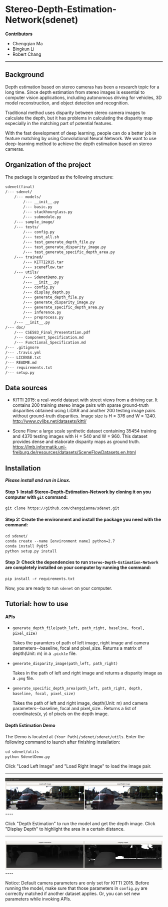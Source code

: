 # Stereo-Depth-Estimation-Network(sdenet)

**Contributors**
- Chengqian Ma
- Bingkun Li
- Robert Chang
----------------------------------


## Background

Depth estimation based on stereo cameras has been a research topic for a long time. Since depth estimation from stereo images is essential to computer vision applications, including autonomous driving for vehicles, 3D model reconstruction, and object detection and recognition.

Traditional method uses disparity between stereo camera images to calculate the depth, but it has problems in calculating the disparity map especially in the matching part of potential features.

With the fast development of deep learning, people can do a better job in feature matching by using Convolutional Neural Network. We want to use deep-learning method to achieve the depth estimation based on stereo cameras.


## Organization of the project

The package is organized as the following structure:

    sdenet(final)
    /--- sdenet/
        /--- models/
            /--- __init__.py
            /--- basic.py
            /--- stackhourglass.py
            /--- submodule.py
        /--- sample_image/
        /--- tests/
            /--- config.py
            /--- test_all.sh
            /--- test_generate_depth_file.py
            /--- test_generate_disparity_image.py
            /--- test_generate_specific_depth_area.py
        /--- trained/
            /--- KITTI2015.tar
            /--- sceneflow.tar
        /--- utils/
            /--- SdenetDemo.py            
            /--- __init__.py
            /--- config.py
            /--- display_depth.py
            /--- generate_depth_file.py
            /--- generate_disparity_image.py
            /--- generate_specific_depth_area.py
            /--- inference.py
            /--- preprocess.py
        /--- __init__.py
    /--- doc/
        /--- CSE583_Final_Presentation.pdf
        /--- Component_Specification.md
        /--- Functional_Specification.md
    /--- .gitignore
    /--- .travis.yml
    /--- LICENSE.txt
    /--- README.md
    /--- requirements.txt
    /--- setup.py


## Data sources

- KITTI 2015: a real-world dataset with street views from a driving car. It contains 200 training stereo image pairs with sparse ground-truth disparities obtained using LiDAR and another 200 testing image pairs without ground-truth disparities. Image size is H = 376 and W = 1240.
http://www.cvlibs.net/datasets/kitti/

- Scene Flow: a large scale synthetic dataset containing 35454 training and 4370 testing images with H = 540 and W = 960. This dataset provides dense and elaborate disparity maps as ground truth.
https://lmb.informatik.uni-freiburg.de/resources/datasets/SceneFlowDatasets.en.html


## Installation
***Please install and run in Linux.***

#### Step 1: Install Stereo-Depth-Estimation-Network by cloning it on you computer with `git` command:

```
git clone https://github.com/chengqianma/sdenet.git
```

#### Step 2: Create the environment and install the package you need with the command:

```
cd sdenet/
conda create --name [environment name] python=2.7
conda install PyQt5
python setup.py install
```

#### Step 3: Check the dependencies to run `Stereo-Depth-Estimation-Network` are completely installed on your computer by running the command:

```
pip install -r requirements.txt
```

Now, you are ready to run `sdenet` on  your computer. 


## Tutorial: how to use

#### APIs
- `generate_depth_file(path_left, path_right, baseline, focal, pixel_size)`
    
    Takes the paramters of path of left image, right image and camera parameters--baseline, focal and pixel_size. Returns a matrix of depth(Unit: m) in a `.pickle` file.
    
- `generate_disparity_image(path_left, path_right)` 
    
    Takes in the path of left and right image and returns a disparity image as a `.png` file. 

- `generate_specific_depth_area(path_left, path_right, depth, baseline, focal, pixel_size)`
    
    Takes the path of left and right image, depth(Unit: m) and camera parameters--baseline, focal and pixel_size.. Returns a list of coordinates(x, y) of pixels on the depth image. 

#### Depth Estimation Demo
The Demo is located at `(Your Path)/sdenet/sdenet/utils`. Enter the following command to launch after finishing installation:

```
cd sdenet/utils
python SdenetDemo.py
```

Click "Load Left Image" and "Load Right Image" to load the image pair. 

----
<img src="doc/input_image.jpg">
----

Click "Depth Estimation" to run the model and get the depth image. Click "Display Depth" to highlight the area in a certain distance.

----
<img src="doc/estimation.jpg">
----

Notice: Default camera parameters are only set for KITTI 2015. Before running the model, make sure that those parameters in `config.py` are correctly matched if another dataset applies. Or, you can set new parameters while invoking APIs. 
